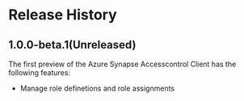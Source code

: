 # Release History

## 1.0.0-beta.1(Unreleased)

The first preview of the Azure Synapse Accesscontrol Client has the following features:

- Manage role definetions and role assignments
